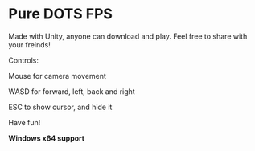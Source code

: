 <h1>Pure DOTS FPS</h1>

Made with Unity, anyone can download and play. Feel free to share with your freinds!


<p>Controls:</p>
<p>Mouse for camera movement</p>
<p>WASD for forward, left, back and right</p>
<p>ESC to show cursor, and hide it</p>
<p>Have fun!</p>


<strong>Windows x64 support<strong>

